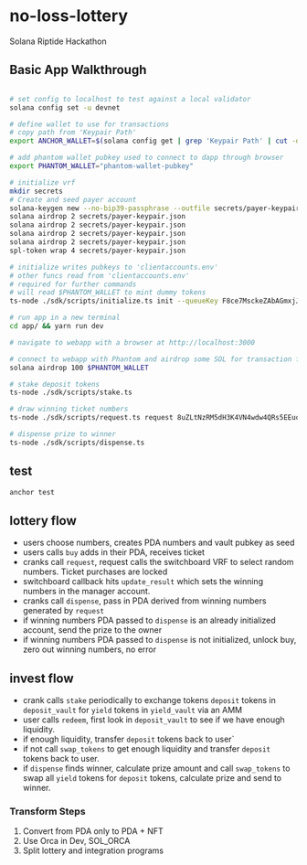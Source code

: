 # no-loss-lottery

Solana Riptide Hackathon

## Basic App Walkthrough

```bash

# set config to localhost to test against a local validator
solana config set -u devnet 

# define wallet to use for transactions
# copy path from 'Keypair Path'
export ANCHOR_WALLET=$(solana config get | grep 'Keypair Path' | cut -d ' ' -f3)

# add phantom wallet pubkey used to connect to dapp through browser
export PHANTOM_WALLET="phantom-wallet-pubkey"

# initialize vrf
mkdir secrets
# Create and seed payer account
solana-keygen new --no-bip39-passphrase --outfile secrets/payer-keypair.json
solana airdrop 2 secrets/payer-keypair.json
solana airdrop 2 secrets/payer-keypair.json
solana airdrop 2 secrets/payer-keypair.json
solana airdrop 2 secrets/payer-keypair.json
spl-token wrap 4 secrets/payer-keypair.json

# initialize writes pubkeys to 'clientaccounts.env'
# other funcs read from 'clientaccounts.env'
# required for further commands
# will read $PHANTOM_WALLET to mint dummy tokens
ts-node ./sdk/scripts/initialize.ts init --queueKey F8ce7MsckeZAbAGmxjJNetxYXQa9mKr9nnrC3qKubyYy --userAddress $PHANTOM_WALLET

# run app in a new terminal
cd app/ && yarn run dev

# navigate to webapp with a browser at http://localhost:3000

# connect to webapp with Phantom and airdrop some SOL for transaction fees
solana airdrop 100 $PHANTOM_WALLET

# stake deposit tokens
ts-node ./sdk/scripts/stake.ts

# draw winning ticket numbers
ts-node ./sdk/scripts/request.ts request 8uZLtNzRM5dH3K4VN4wdw4QRs5EEuovGrSkzfmfyGYxZ --payer secrets/payer-keypair.json --rpcUrl https://devnet.genesysgo.net

# dispense prize to winner
ts-node ./sdk/scripts/dispense.ts
```

## test

```bash
anchor test
```

## lottery flow

- users choose numbers, creates PDA numbers and vault pubkey as seed
- users calls `buy` adds in their PDA, receives ticket
- cranks call `request`, request calls the switchboard VRF to select random numbers. Ticket purchases are locked
- switchboard callback hits `update_result` which sets the winning numbers in the manager account.
- cranks call `dispense`, pass in PDA derived from winning numbers generated by `request`
- if winning numbers PDA passed to `dispense` is an already initialized account, send the prize to the owner
- if winning numbers PDA passed to `dispense` is not initialized, unlock buy, zero out winning numbers, no error

## invest flow

- crank calls `stake` periodically to exchange tokens `deposit` tokens in `deposit_vault` for `yield` tokens in `yield_vault` via an AMM
- user calls `redeem`, first look in `deposit_vault` to see if we have enough liquidity.
- if enough liquidity, transfer `deposit` tokens back to user`
- if not call `swap_tokens` to get enough liquidity and transfer `deposit` tokens back to user.
- if `dispense` finds winner, calculate prize amount and call `swap_tokens` to swap all `yield` tokens for `deposit` tokens, calculate prize and send to winner.

### Transform Steps

1. Convert from PDA only to PDA + NFT
2. Use Orca in Dev, SOL_ORCA
3. Split lottery and integration programs

